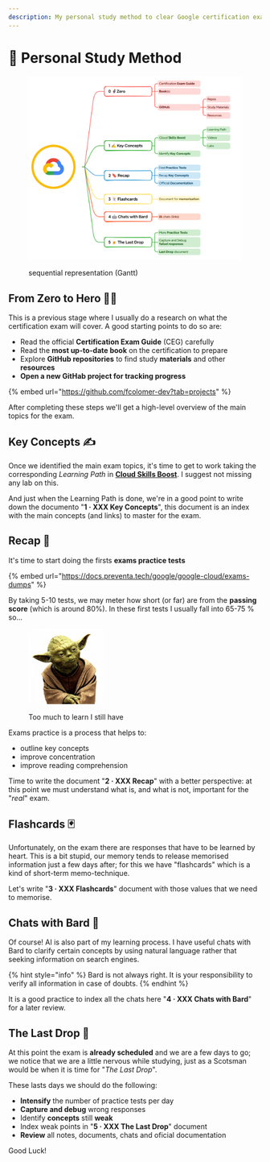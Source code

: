 ```yaml
---
description: My personal study method to clear Google certification exams
---
```


# 🔰 Personal Study Method

<figure><img src="../.gitbook/assets/image.png" alt=""><figcaption><p>sequential representation (Gantt)</p></figcaption></figure>

## From Zero to Hero 🦸‍♂️

This is a previous stage where I usually do a research on what the certification exam will cover. A good starting points to do so are:

* Read the official **Certification Exam Guide** (CEG) carefully
* Read the **most up-to-date book** on the certification to prepare
* Explore **GitHub repositories** to find study **materials** and other **resources**
* **Open a new GitHab project for tracking progress**

{% embed url="https://github.com/fcolomer-dev?tab=projects" %}

After completing these steps we'll get a high-level overview of the main topics for the exam.

## Key Concepts ✍

Once we identified the main exam topics, it's time to get to work taking the corresponding _Learning Path_ in [**Cloud Skills Boost**](https://www.cloudskillsboost.google/). I suggest not missing any lab on this.

And just when the Learning Path is done, we're in a good point to write down the documento "**1 · XXX Key Concepts**", this document is an index with the main concepts (and links) to master for the exam.

## Recap 🔖

It's time to start doing the firsts **exams practice tests**&#x20;

{% embed url="https://docs.preventa.tech/google/google-cloud/exams-dumps" %}

By taking 5-10 tests, we may meter how short (or far) are from the **passing score** (which is around 80%). In these first tests I usually fall into 65-75 % so...&#x20;

<figure><img src="../.gitbook/assets/yoda-png-transparent.png" alt="" width="150"><figcaption><p>Too much to learn I still have</p></figcaption></figure>

Exams practice is a process that helps to:

* outline key concepts
* improve concentration&#x20;
* improve reading comprehension

Time to write the document "**2 · XXX Recap**" with a better perspective: at this point we must understand what is, and what is not, important for the "_real_" exam.&#x20;

## Flashcards 🃏

Unfortunately, on the exam there are responses that have to be learned by heart. This is a bit stupid,  our memory tends to release memorised information just a few days after; for this we have "flashcards" which is a kind of short-term memo-technique.

Let's write "**3 · XXX Flashcards**" document with those values that we need to memorise.&#x20;

## Chats with Bard 🤖

Of course! AI is also part of my learning process. I have useful chats with Bard to clarify certain concepts by using natural language rather that seeking information on search engines.

{% hint style="info" %}
Bard is not always right. It is your responsibility to verify all information in case of doubts.
{% endhint %}

It is a good practice to index all the chats here "**4 · XXX Chats with Bard**" for a later review.

## The Last Drop 🍺

At this point the exam is **already scheduled** and we are a few days to go; we notice that we are a little nervous while studying, just as a Scotsman would be when it is time for "_The Last Drop_".

These lasts days we should do the following:

* **Intensify** the number of practice tests per day
* **Capture and debug** wrong responses
* Identify **concepts** still **weak**&#x20;
* Index weak points in "**5 · XXX The Last Drop**" document
* **Review** all notes, documents, chats and oficial documentation&#x20;

Good Luck!

